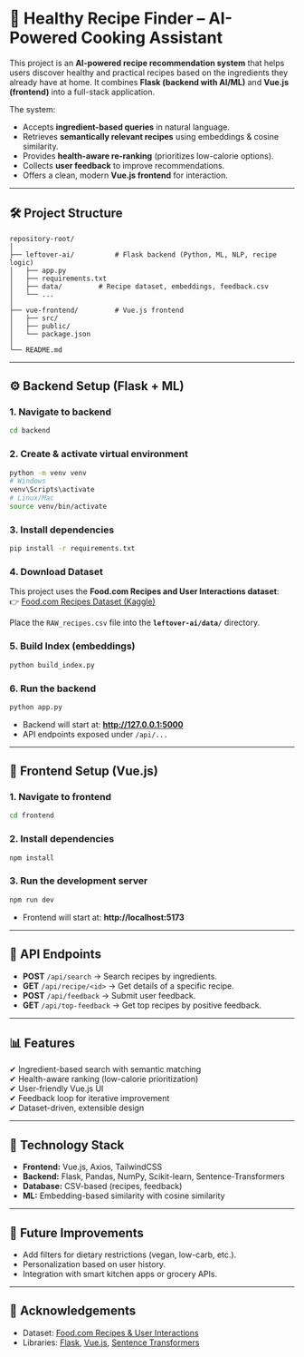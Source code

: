 # 🍲 Healthy Recipe Finder – AI-Powered Cooking Assistant  

This project is an **AI-powered recipe recommendation system** that helps users discover healthy and practical recipes based on the ingredients they already have at home. It combines **Flask (backend with AI/ML)** and **Vue.js (frontend)** into a full-stack application.  

The system:  
- Accepts **ingredient-based queries** in natural language.  
- Retrieves **semantically relevant recipes** using embeddings & cosine similarity.  
- Provides **health-aware re-ranking** (prioritizes low-calorie options).  
- Collects **user feedback** to improve recommendations.  
- Offers a clean, modern **Vue.js frontend** for interaction.  

---

## 🛠 Project Structure  

```
repository-root/
│
├── leftover-ai/          # Flask backend (Python, ML, NLP, recipe logic)
│   ├── app.py
│   ├── requirements.txt
│   ├── data/         # Recipe dataset, embeddings, feedback.csv
│   └── ...
│
├── vue-frontend/         # Vue.js frontend
│   ├── src/
│   ├── public/
│   └── package.json
│
└── README.md
```

---

## ⚙️ Backend Setup (Flask + ML)  

### 1. Navigate to backend  
```bash
cd backend
```

### 2. Create & activate virtual environment  
```bash
python -m venv venv
# Windows
venv\Scripts\activate
# Linux/Mac
source venv/bin/activate
```

### 3. Install dependencies  
```bash
pip install -r requirements.txt
```

### 4. Download Dataset  
This project uses the **Food.com Recipes and User Interactions dataset**:  
👉 [Food.com Recipes Dataset (Kaggle)](https://www.kaggle.com/datasets/shuyangli94/food-com-recipes-and-user-interactions?resource=download&select=RAW_recipes.csv)  

Place the `RAW_recipes.csv` file into the **`leftover-ai/data/`** directory.  

### 5. Build Index (embeddings)  
```bash
python build_index.py
```

### 6. Run the backend  
```bash
python app.py
```

- Backend will start at: **http://127.0.0.1:5000**  
- API endpoints exposed under `/api/...`  

---

## 🎨 Frontend Setup (Vue.js)  

### 1. Navigate to frontend  
```bash
cd frontend
```

### 2. Install dependencies  
```bash
npm install
```

### 3. Run the development server  
```bash
npm run dev
```

- Frontend will start at: **http://localhost:5173**  

---

## 🔗 API Endpoints  

- **POST** `/api/search` → Search recipes by ingredients.  
- **GET** `/api/recipe/<id>` → Get details of a specific recipe.  
- **POST** `/api/feedback` → Submit user feedback.  
- **GET** `/api/top-feedback` → Get top recipes by positive feedback.  

---

## 📊 Features  

✔ Ingredient-based search with semantic matching  
✔ Health-aware ranking (low-calorie prioritization)  
✔ User-friendly Vue.js UI  
✔ Feedback loop for iterative improvement  
✔ Dataset-driven, extensible design  

---

## 🚀 Technology Stack  

- **Frontend:** Vue.js, Axios, TailwindCSS  
- **Backend:** Flask, Pandas, NumPy, Scikit-learn, Sentence-Transformers  
- **Database:** CSV-based (recipes, feedback)  
- **ML:** Embedding-based similarity with cosine similarity  

---

## 📌 Future Improvements  

- Add filters for dietary restrictions (vegan, low-carb, etc.).  
- Personalization based on user history.  
- Integration with smart kitchen apps or grocery APIs.  

---

## 🙌 Acknowledgements  

- Dataset: [Food.com Recipes & User Interactions](https://www.kaggle.com/datasets/shuyangli94/food-com-recipes-and-user-interactions?resource=download&select=RAW_recipes.csv)  
- Libraries: [Flask](https://flask.palletsprojects.com/), [Vue.js](https://vuejs.org/), [Sentence Transformers](https://www.sbert.net/)  
